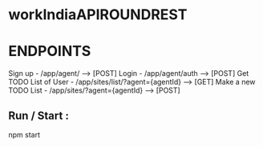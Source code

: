 # workIndiaAPIROUNDREST

# ENDPOINTS

Sign up - /app/agent/   --> [POST]
Login - /app/agent/auth   --> [POST]
Get TODO List of User - /app/sites/list/?agent={agentId}  --> [GET]
Make a new TODO List - /app/sites/?agent={agentId}   --> [POST]


## Run / Start :

npm start
